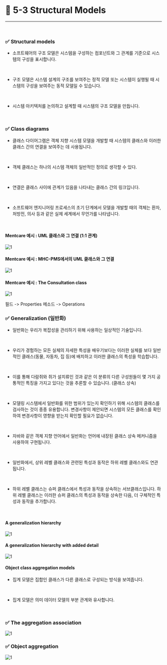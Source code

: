 # 🍎 5-3 Structural Models
---
<br>

### ✅ Structural models
- 소프트웨어의 구조 모델은 시스템을 구성하는 컴포넌트와 그 관계를 기준으로 시스템의 구성을 표시합니다.
<br>

- 구조 모델은 시스템 설계의 구조를 보여주는 정적 모델 또는 시스템이 실행될 때 시스템의 구성을 보여주는 동적 모델일 수 있습니다.
<br>

- 시스템 아키텍처를 논의하고 설계할 때 시스템의 구조 모델을 만듭니다.
<br>


### ✅ Class diagrams
- 클래스 다이어그램은 객체 지향 시스템 모델을 개발할 때 시스템의 클래스와 이러한 클래스 간의 연결을 보여주는 데 사용됩니다.
<br>

- 객체 클래스는 하나의 시스템 객체의 일반적인 정의로 생각할 수 있다.
<br>

- 연결은 클래스 사이에 관계가 있음을 나타내는 클래스 간의 링크입니다.
<br>

- 소프트웨어 엔지니어링 프로세스의 초기 단계에서 모델을 개발할 때의 객체는 환자, 처방전, 의사 등과 같은 실제 세계에서 무언가를 나타냅니다.
<br>

#### Mentcare 예시 : UML 클래스와 그 연결 (1:1 관계)
![1](https://i.imgur.com/mJdcLU7.png)
<br>

#### Mentcare 예시 : MHC-PMS에서의 UML 클래스와 그 연결
![1](https://i.imgur.com/HCz34kH.png)
<br>

#### Mentcare 예시 : The Consultation class
![1](https://i.imgur.com/DvfJenF.png)

필드 -> Properties
메소드 -> Operations
<br>

### ✅ Generalization (일반화)
- 일반화는 우리가 복잡성을 관리하기 위해 사용하는 일상적인 기술입니다.
<br>

- 우리가 경험하는 모든 실체의 자세한 특성을 배우기보다는 이러한 실체를 보다 일반적인 클래스(동물, 자동차, 집 등)에 배치하고 이러한 클래스의 특성을 학습합니다.
<br>

- 이를 통해 다람쥐와 쥐가 설치류인 것과 같은 이 분류의 다른 구성원들이 몇 가지 공통적인 특징을 가지고 있다는 것을 추론할 수 있습니다. (클래스 상속)
<br>

- 모델링 시스템에서 일반화를 위한 범위가 있는지 확인하기 위해 시스템의 클래스를 검사하는 것이 종종 유용합니다. 변경사항이 제안되면 시스템의 모든 클래스를 확인하여 변경사항이 영향을 받는지 확인할 필요가 없습니다.
<br>

- 자바와 같은 객체 지향 언어에서 일반화는 언어에 내장된 클래스 상속 메커니즘을 사용하여 구현됩니다.
<br>

- 일반화에서, 상위 레벨 클래스와 관련된 특성과 동작은 하위 레벨 클래스와도 연관됩니다.
<br>

- 하위 레벨 클래스는 슈퍼 클래스에서 특성과 동작을 상속하는 서브클래스입니다. 하위 레벨 클래스는 이러한 슈퍼 클래스의 특성과 동작을 상속한 다음, 더 구체적인 특성과 동작을 추가합니다.
<br>

#### A generalization hierarchy
![1](https://i.imgur.com/FMvJ8BA.png)
<br>

#### A generalization hierarchy with added detail
![1](https://i.imgur.com/5WUX7I8.png)
<br>

#### Object class aggregation models
- 집계 모델은 집합인 클래스가 다른 클래스로 구성되는 방식을 보여줍니다.
<br>

- 집계 모델은 의미 데이터 모델의 부분 관계와 유사합니다.
<br>

### ✅ The aggregation association
![1](https://i.imgur.com/K6J0OkT.png)
<br>

### ✅ Object aggregation
![1](https://i.imgur.com/Xq7xgDe.png)
<br>

